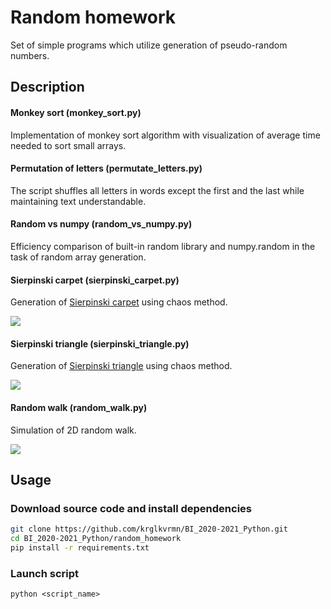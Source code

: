 # Random homework

Set of simple programs which utilize generation of pseudo-random numbers.

## Description

#### Monkey sort (monkey_sort.py)

Implementation of monkey sort algorithm with visualization of average time needed to sort small arrays.

#### Permutation of letters (permutate_letters.py)

The script shuffles all letters in words except the first and the last while maintaining text understandable.

#### Random vs numpy (random_vs_numpy.py)

Efficiency comparison of built-in random library and numpy.random in the task of random array generation.

#### Sierpinski carpet (sierpinski_carpet.py)

Generation of [Sierpinski carpet](https://en.wikipedia.org/wiki/Sierpi%C5%84ski_carpet) using chaos method.

![](gifs/Carpet.gif) 

#### Sierpinski triangle (sierpinski_triangle.py)

Generation of [Sierpinski triangle](https://en.wikipedia.org/wiki/Sierpi%C5%84ski_triangle) using chaos method.

![](gifs/Triangle.gif)

#### Random walk (random_walk.py)

Simulation of  2D random walk.

![](gifs/random_walk.gif)

## Usage

### Download source code and install dependencies

```bash
git clone https://github.com/krglkvrmn/BI_2020-2021_Python.git
cd BI_2020-2021_Python/random_homework
pip install -r requirements.txt
```

### Launch script

`python <script_name>`





